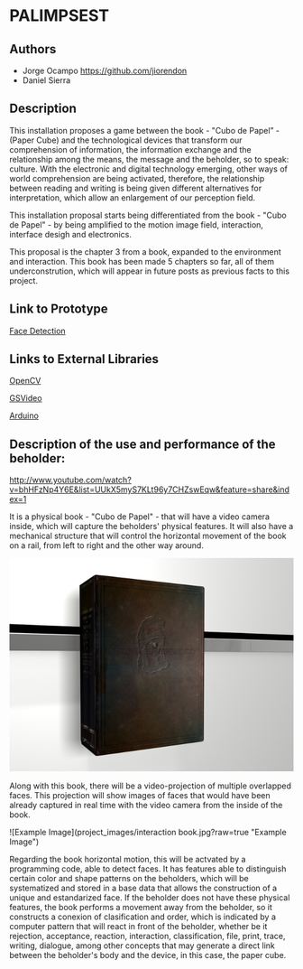 # PALIMPSEST

## Authors
- Jorge Ocampo https://github.com/jiorendon 
- Daniel Sierra

## Description
This installation proposes a game between the book - "Cubo de Papel” - (Paper Cube) and the technological devices that transform our comprehension of information, the information exchange and the relationship among the means, the message and the beholder, so to speak: culture. With the electronic and digital technology emerging, other ways of world comprehension are being activated, therefore, the relationship between reading and writing is being given different alternatives for interpretation, which allow an enlargement of our perception field. 

This installation proposal starts being differentiated from the book - "Cubo de Papel" - by being amplified to the motion image field, interaction, interface desigh and electronics.
 
This proposal is the chapter 3 from a book, expanded to the environment and interaction. This book has been made 5 chapters so far, all of them underconstrution, which will appear in future posts as previous facts to this project.

## Link to Prototype

[Face Detection](https://github.com/jiorendon/JorgeO/tree/master/project_code/FaceDetection "Example Link")


## Links to External Libraries

[OpenCV](http://ubaa.net/shared/processing/opencv/ "OpenCV") 

[GSVideo](http://gsvideo.sourceforge.net/ "GSVideo") 

[Arduino](http://arduino.cc/es/Reference/Libraries#.UzOB4q15Pv0 "Arduino") 


## Description of the use and performance of the beholder:

http://www.youtube.com/watch?v=bhHFzNp4Y6E&list=UUkX5myS7KLt96y7CHZswEqw&feature=share&index=1

It is a physical book - "Cubo de Papel" - that will have a video camera inside, which will capture the beholders' physical features. It will also have a mechanical structure that will control the horizontal movement of the book on a rail, from left to right and the other way around.

![Example Image](project_images/book_jorgeocampo.jpg?raw=true "Example Image")

Along with this book, there will be a video-projection of multiple overlapped faces.
This projection will show images of faces that would have been already captured in real time with the video camera from the inside of the book.

![Example Image](project_images/interaction book.jpg?raw=true "Example Image")

Regarding the book horizontal motion, this will be actvated by a programming code, able to detect faces. It has features able to distinguish certain color and shape patterns on the beholders, which will be systematized and stored in a base data that allows the construction of a unique and estandarized face. If the beholder does not have these physical features, the book performs a movement away from the beholder, so it constructs a conexion of clasification and order, which is indicated by a computer pattern that will react in front of the beholder, whether be it rejection, acceptance, reaction, interaction, classification, file, print, trace, writing, dialogue, among other concepts that may generate a direct link between the beholder's body and the device, in this case, the paper cube.


